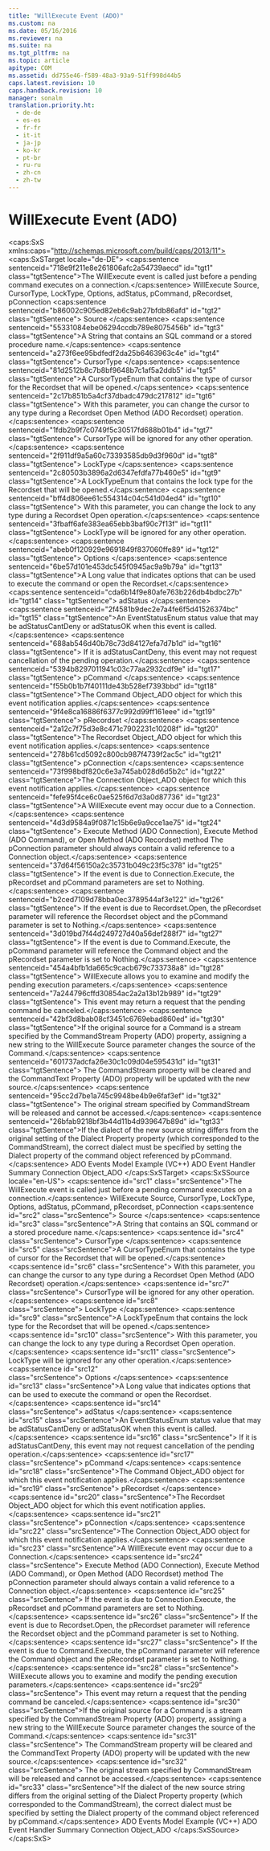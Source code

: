 ```yaml
---
title: "WillExecute Event (ADO)"
ms.custom: na
ms.date: 05/16/2016
ms.reviewer: na
ms.suite: na
ms.tgt_pltfrm: na
ms.topic: article
apitype: COM
ms.assetid: dd755e46-f589-48a3-93a9-51ff998d44b5
caps.latest.revision: 10
caps.handback.revision: 10
manager: sonalm
translation.priority.ht: 
  - de-de
  - es-es
  - fr-fr
  - it-it
  - ja-jp
  - ko-kr
  - pt-br
  - ru-ru
  - zh-cn
  - zh-tw
---
```

# WillExecute Event (ADO)
<?xml version="1.0" encoding="utf-8"?>
<caps:SxS xmlns:caps="http://schemas.microsoft.com/build/caps/2013/11">
  <caps:SxSTarget locale="de-DE">
    <developerReferenceWithSyntaxDocument xsi:schemaLocation="http://ddue.schemas.microsoft.com/authoring/2003/5 http://dduestorage.blob.core.windows.net/ddueschema/developer.xsd" xmlns="http://ddue.schemas.microsoft.com/authoring/2003/5" xmlns:xlink="http://www.w3.org/1999/xlink" xmlns:xsi="http://www.w3.org/2001/XMLSchema-instance">
      <introduction>
        <para>
          <caps:sentence sentenceid="718e9f211e8e261806afc2a54739aecd" id="tgt1" class="tgtSentence">The <legacyBold>WillExecute</legacyBold> event is called just before a pending command executes on a connection.</caps:sentence>
        </para>
      </introduction>
      <syntaxSection>
        <legacySyntax>
          <legacyBold>WillExecute Source, CursorType, LockType, Options, adStatus, pCommand, pRecordset, pConnection</legacyBold>
        </legacySyntax>
      </syntaxSection>
      <parameters>
        <content>
          <definitionTable>
            <definedTerm>
              <caps:sentence sentenceid="b86002c905ed82eb6c9ab27bfdb86afd" id="tgt2" class="tgtSentence"> <legacyItalic>Source</legacyItalic> </caps:sentence>
            </definedTerm>
            <definition>
              <para>
                <caps:sentence sentenceid="55331084ebe06294ccdb789e8075456b" id="tgt3" class="tgtSentence">A <legacyBold>String</legacyBold> that contains an SQL command or a stored procedure name.</caps:sentence>
              </para>
            </definition>
            <definedTerm>
              <caps:sentence sentenceid="a273f6ee95bdfedf2da25b6463963c4e" id="tgt4" class="tgtSentence"> <legacyItalic>CursorType</legacyItalic> </caps:sentence>
            </definedTerm>
            <definition>
              <para>
                <caps:sentence sentenceid="81d2512b8c7b8bf9648b7c1af5a2ddb5" id="tgt5" class="tgtSentence">A <link xlink:href="ffc6e245-4471-42ae-84dd-e85bddfce983">CursorTypeEnum</link> that contains the type of cursor for the <legacyBold>Recordset</legacyBold> that will be opened.</caps:sentence>
                <caps:sentence sentenceid="2c17b851b5a4cf37dbadc479dc217812" id="tgt6" class="tgtSentence"> With this parameter, you can change the cursor to any type during a <legacyBold>Recordset</legacyBold> <link xlink:href="3236749c-4b71-4235-89e2-ccdfaaa9319d">Open Method (ADO Recordset)</link> operation.</caps:sentence>
                <caps:sentence sentenceid="1fdb2b9f7c0749f5c30517fd688b01b4" id="tgt7" class="tgtSentence">
                  <legacyItalic>CursorType</legacyItalic> will be ignored for any other operation.</caps:sentence>
              </para>
            </definition>
            <definedTerm>
              <caps:sentence sentenceid="2f911df9a5a60c73393585db9d3f960d" id="tgt8" class="tgtSentence"> <legacyItalic>LockType </legacyItalic></caps:sentence>
            </definedTerm>
            <definition>
              <para>
                <caps:sentence sentenceid="2c80503b3896a2d6347efdfa77b460e5" id="tgt9" class="tgtSentence">A <link xlink:href="d2894eaf-4450-4ace-aa51-c8b875fd3010">LockTypeEnum</link> that contains the lock type for the <legacyBold>Recordset</legacyBold> that will be opened.</caps:sentence>
                <caps:sentence sentenceid="bff4d806ee61c554314c04c541d04ed4" id="tgt10" class="tgtSentence"> With this parameter, you can change the lock to any type during a <legacyBold>Recordset</legacyBold> <legacyBold>Open</legacyBold> operation.</caps:sentence>
                <caps:sentence sentenceid="3fbaff6afe383ea65ebb3baf90c7f13f" id="tgt11" class="tgtSentence">
                  <legacyItalic>LockType</legacyItalic> will be ignored for any other operation.</caps:sentence>
              </para>
            </definition>
            <definedTerm>
              <caps:sentence sentenceid="abeb0f120929e9691849f837060ffe89" id="tgt12" class="tgtSentence"> <legacyItalic>Options</legacyItalic> </caps:sentence>
            </definedTerm>
            <definition>
              <para>
                <caps:sentence sentenceid="6be57d101e453dc545f0945ac9a9b79a" id="tgt13" class="tgtSentence">A <legacyBold>Long</legacyBold> value that indicates options that can be used to execute the command or open the <legacyBold>Recordset</legacyBold>.</caps:sentence>
              </para>
            </definition>
            <definedTerm>
              <caps:sentence sentenceid="cda6b14f9e80afe763b226db4bdbc27b" id="tgt14" class="tgtSentence"> <legacyItalic>adStatus</legacyItalic> </caps:sentence>
            </definedTerm>
            <definition>
              <para>
                <caps:sentence sentenceid="2f4581b9dec2e7a4fe6f5d41526374bc" id="tgt15" class="tgtSentence">An <link xlink:href="ebfd4cda-4017-4873-9d28-38b1c7db12a8">EventStatusEnum</link> status value that may be <legacyBold>adStatusCantDeny</legacyBold> or <legacyBold>adStatusOK</legacyBold> when this event is called.</caps:sentence>
                <caps:sentence sentenceid="688ab546d40b78c73d84127efa7d7b1d" id="tgt16" class="tgtSentence"> If it is <legacyBold>adStatusCantDeny</legacyBold>, this event may not request cancellation of the pending operation.</caps:sentence>
              </para>
            </definition>
            <definedTerm>
              <caps:sentence sentenceid="5394b8297011941c03c77aa2932cdf9e" id="tgt17" class="tgtSentence"> <legacyItalic>pCommand </legacyItalic></caps:sentence>
            </definedTerm>
            <definition>
              <para>
                <caps:sentence sentenceid="f55b0b1b7f40111de43b528ef7393bbd" id="tgt18" class="tgtSentence">The <link xlink:href="a02c22fb-542d-465e-a629-30fd59dcbebf">Command Object_ADO</link> object for which this event notification applies.</caps:sentence>
              </para>
            </definition>
            <definedTerm>
              <caps:sentence sentenceid="9f4e8ca16886f6377c992d99ff161eee" id="tgt19" class="tgtSentence"> <legacyItalic>pRecordset </legacyItalic></caps:sentence>
            </definedTerm>
            <definition>
              <para>
                <caps:sentence sentenceid="2a12c7f75d3e8c471c7902231c10208f" id="tgt20" class="tgtSentence">The <link xlink:href="ede1415f-c3df-4cc5-a05b-2576b2b84b60">Recordset Object_ADO</link> object for which this event notification applies.</caps:sentence>
              </para>
            </definition>
            <definedTerm>
              <caps:sentence sentenceid="278b61cd5092c800cb987f4739f2ac5c" id="tgt21" class="tgtSentence"> <legacyItalic>pConnection </legacyItalic></caps:sentence>
            </definedTerm>
            <definition>
              <para>
                <caps:sentence sentenceid="73f998bdf820c6e3a745ab028d6d5b2c" id="tgt22" class="tgtSentence">The <link xlink:href="ef6b1824-5b12-43db-89d7-8f3d13896d4d">Connection Object_ADO</link> object for which this event notification applies.</caps:sentence>
              </para>
            </definition>
          </definitionTable>
        </content>
      </parameters>
      <languageReferenceRemarks>
        <content>
          <para>
            <caps:sentence sentenceid="fefe95f4ce6c0ae525f6d7d3a0d87736" id="tgt23" class="tgtSentence">A <legacyBold>WillExecute</legacyBold> event may occur due to a Connection.</caps:sentence>
            <caps:sentence sentenceid="4d3d9584a9f0871c15b6e9a9cce1ae75" id="tgt24" class="tgtSentence">
              <link xlink:href="03c69320-96b2-4d85-8d49-a13b13e31578">Execute Method (ADO Connection)</link>, <link xlink:href="f84a5ff3-0528-4ad7-9bea-9a15103378dd">Execute Method (ADO Command)</link>, or <link xlink:href="3236749c-4b71-4235-89e2-ccdfaaa9319d">Open Method (ADO Recordset)</link> method The <legacyItalic>pConnection</legacyItalic> parameter should always contain a valid reference to a <legacyBold>Connection</legacyBold> object.</caps:sentence>
            <caps:sentence sentenceid="37d64f56150a2c35731b049c23f5c378" id="tgt25" class="tgtSentence"> If the event is due to <legacyBold>Connection.Execute</legacyBold>, the <legacyItalic>pRecordset</legacyItalic> and <legacyItalic>pCommand</legacyItalic> parameters are set to <legacyBold>Nothing</legacyBold>.</caps:sentence>
            <caps:sentence sentenceid="b2ced7109d78bba0ec3789544af3e122" id="tgt26" class="tgtSentence"> If the event is due to <legacyBold>Recordset.Open</legacyBold>, the <legacyItalic>pRecordset</legacyItalic> parameter will reference the <legacyBold>Recordset</legacyBold> object and the <legacyItalic>pCommand</legacyItalic> parameter is set to <legacyBold>Nothing</legacyBold>.</caps:sentence>
            <caps:sentence sentenceid="3d019bd7f44d249727d40a56def288f7" id="tgt27" class="tgtSentence"> If the event is due to <legacyBold>Command.Execute</legacyBold>, the <legacyItalic>pCommand</legacyItalic> parameter will reference the <legacyBold>Command</legacyBold> object and the <legacyItalic>pRecordset</legacyItalic> parameter is set to <legacyBold>Nothing</legacyBold>.</caps:sentence>
          </para>
          <para>
            <caps:sentence sentenceid="454a4bfb1da665c9cacb679c733738a8" id="tgt28" class="tgtSentence">
              <legacyBold>WillExecute</legacyBold> allows you to examine and modify the pending execution parameters.</caps:sentence>
            <caps:sentence sentenceid="7a244796cffd30854ac2a2a13b12b989" id="tgt29" class="tgtSentence"> This event may return a request that the pending command be canceled.</caps:sentence>
          </para>
          <alert class="note">
            <para>
              <caps:sentence sentenceid="42bf3d8bab08cf3451c6769ebad860ed" id="tgt30" class="tgtSentence">If the original source for a <legacyBold>Command</legacyBold> is a stream specified by the <link xlink:href="f78f61b6-87e0-48dc-961e-83d0e20da58e">CommandStream Property (ADO)</link> property, assigning a new string to the <legacyBold>WillExecute</legacyBold> <legacyItalic>Source</legacyItalic> parameter changes the source of the <legacyBold>Command</legacyBold>.</caps:sentence>
              <caps:sentence sentenceid="601737adcfa26e30c1c09d04e595431d" id="tgt31" class="tgtSentence"> The <legacyBold>CommandStream</legacyBold> property will be cleared and the <link xlink:href="4dd7e82a-8da5-4a4e-b439-11a29286fa0e">CommandText Property (ADO)</link> property will be updated with the new source.</caps:sentence>
              <caps:sentence sentenceid="95cc2d7be1a745c9948be4b9e6faf3ef" id="tgt32" class="tgtSentence"> The original stream specified by <legacyBold>CommandStream</legacyBold> will be released and cannot be accessed.</caps:sentence>
            </para>
          </alert>
          <para>
            <caps:sentence sentenceid="26bfab9218bf3b44d11b4d939647b89d" id="tgt33" class="tgtSentence">If the dialect of the new source string differs from the original setting of the <link xlink:href="329c3a71-ba88-4009-b04f-2f52195a5957">Dialect Property</link> property (which corresponded to the <legacyBold>CommandStream</legacyBold>), the correct dialect must be specified by setting the <legacyBold>Dialect</legacyBold> property of the command object referenced by <legacyItalic>pCommand</legacyItalic>.</caps:sentence>
          </para>
        </content>
      </languageReferenceRemarks>
      <relatedTopics>
        <link xlink:href="29530153-b963-4a7c-8665-2335f1d604a8">ADO Events Model Example (VC++)</link>
        <link xlink:href="b34f4472-5e04-4a2c-ab64-38d6eca31a69">ADO Event Handler Summary</link>
        <link xlink:href="ef6b1824-5b12-43db-89d7-8f3d13896d4d">Connection Object_ADO</link>
      </relatedTopics>
    </developerReferenceWithSyntaxDocument>
  </caps:SxSTarget>
  <caps:SxSSource locale="en-US">
    <developerReferenceWithSyntaxDocument xsi:schemaLocation="http://ddue.schemas.microsoft.com/authoring/2003/5 http://dduestorage.blob.core.windows.net/ddueschema/developer.xsd" xmlns="http://ddue.schemas.microsoft.com/authoring/2003/5" xmlns:xlink="http://www.w3.org/1999/xlink" xmlns:xsi="http://www.w3.org/2001/XMLSchema-instance">
      <introduction>
        <para>
          <caps:sentence id="src1" class="srcSentence">The <legacyBold>WillExecute</legacyBold> event is called just before a pending command executes on a connection.</caps:sentence>
        </para>
      </introduction>
      <syntaxSection>
        <legacySyntax>
          <legacyBold>WillExecute Source, CursorType, LockType, Options, adStatus, pCommand, pRecordset, pConnection</legacyBold>
        </legacySyntax>
      </syntaxSection>
      <parameters>
        <content>
          <definitionTable>
            <definedTerm>
              <caps:sentence id="src2" class="srcSentence"> <legacyItalic>Source</legacyItalic> </caps:sentence>
            </definedTerm>
            <definition>
              <para>
                <caps:sentence id="src3" class="srcSentence">A <legacyBold>String</legacyBold> that contains an SQL command or a stored procedure name.</caps:sentence>
              </para>
            </definition>
            <definedTerm>
              <caps:sentence id="src4" class="srcSentence"> <legacyItalic>CursorType</legacyItalic> </caps:sentence>
            </definedTerm>
            <definition>
              <para>
                <caps:sentence id="src5" class="srcSentence">A <link xlink:href="ffc6e245-4471-42ae-84dd-e85bddfce983">CursorTypeEnum</link> that contains the type of cursor for the <legacyBold>Recordset</legacyBold> that will be opened.</caps:sentence>
                <caps:sentence id="src6" class="srcSentence"> With this parameter, you can change the cursor to any type during a <legacyBold>Recordset</legacyBold> <link xlink:href="3236749c-4b71-4235-89e2-ccdfaaa9319d">Open Method (ADO Recordset)</link> operation.</caps:sentence>
                <caps:sentence id="src7" class="srcSentence">
                  <legacyItalic>CursorType</legacyItalic> will be ignored for any other operation.</caps:sentence>
              </para>
            </definition>
            <definedTerm>
              <caps:sentence id="src8" class="srcSentence"> <legacyItalic>LockType </legacyItalic></caps:sentence>
            </definedTerm>
            <definition>
              <para>
                <caps:sentence id="src9" class="srcSentence">A <link xlink:href="d2894eaf-4450-4ace-aa51-c8b875fd3010">LockTypeEnum</link> that contains the lock type for the <legacyBold>Recordset</legacyBold> that will be opened.</caps:sentence>
                <caps:sentence id="src10" class="srcSentence"> With this parameter, you can change the lock to any type during a <legacyBold>Recordset</legacyBold> <legacyBold>Open</legacyBold> operation.</caps:sentence>
                <caps:sentence id="src11" class="srcSentence">
                  <legacyItalic>LockType</legacyItalic> will be ignored for any other operation.</caps:sentence>
              </para>
            </definition>
            <definedTerm>
              <caps:sentence id="src12" class="srcSentence"> <legacyItalic>Options</legacyItalic> </caps:sentence>
            </definedTerm>
            <definition>
              <para>
                <caps:sentence id="src13" class="srcSentence">A <legacyBold>Long</legacyBold> value that indicates options that can be used to execute the command or open the <legacyBold>Recordset</legacyBold>.</caps:sentence>
              </para>
            </definition>
            <definedTerm>
              <caps:sentence id="src14" class="srcSentence"> <legacyItalic>adStatus</legacyItalic> </caps:sentence>
            </definedTerm>
            <definition>
              <para>
                <caps:sentence id="src15" class="srcSentence">An <link xlink:href="ebfd4cda-4017-4873-9d28-38b1c7db12a8">EventStatusEnum</link> status value that may be <legacyBold>adStatusCantDeny</legacyBold> or <legacyBold>adStatusOK</legacyBold> when this event is called.</caps:sentence>
                <caps:sentence id="src16" class="srcSentence"> If it is <legacyBold>adStatusCantDeny</legacyBold>, this event may not request cancellation of the pending operation.</caps:sentence>
              </para>
            </definition>
            <definedTerm>
              <caps:sentence id="src17" class="srcSentence"> <legacyItalic>pCommand </legacyItalic></caps:sentence>
            </definedTerm>
            <definition>
              <para>
                <caps:sentence id="src18" class="srcSentence">The <link xlink:href="a02c22fb-542d-465e-a629-30fd59dcbebf">Command Object_ADO</link> object for which this event notification applies.</caps:sentence>
              </para>
            </definition>
            <definedTerm>
              <caps:sentence id="src19" class="srcSentence"> <legacyItalic>pRecordset </legacyItalic></caps:sentence>
            </definedTerm>
            <definition>
              <para>
                <caps:sentence id="src20" class="srcSentence">The <link xlink:href="ede1415f-c3df-4cc5-a05b-2576b2b84b60">Recordset Object_ADO</link> object for which this event notification applies.</caps:sentence>
              </para>
            </definition>
            <definedTerm>
              <caps:sentence id="src21" class="srcSentence"> <legacyItalic>pConnection </legacyItalic></caps:sentence>
            </definedTerm>
            <definition>
              <para>
                <caps:sentence id="src22" class="srcSentence">The <link xlink:href="ef6b1824-5b12-43db-89d7-8f3d13896d4d">Connection Object_ADO</link> object for which this event notification applies.</caps:sentence>
              </para>
            </definition>
          </definitionTable>
        </content>
      </parameters>
      <languageReferenceRemarks>
        <content>
          <para>
            <caps:sentence id="src23" class="srcSentence">A <legacyBold>WillExecute</legacyBold> event may occur due to a Connection.</caps:sentence>
            <caps:sentence id="src24" class="srcSentence">
              <link xlink:href="03c69320-96b2-4d85-8d49-a13b13e31578">Execute Method (ADO Connection)</link>, <link xlink:href="f84a5ff3-0528-4ad7-9bea-9a15103378dd">Execute Method (ADO Command)</link>, or <link xlink:href="3236749c-4b71-4235-89e2-ccdfaaa9319d">Open Method (ADO Recordset)</link> method The <legacyItalic>pConnection</legacyItalic> parameter should always contain a valid reference to a <legacyBold>Connection</legacyBold> object.</caps:sentence>
            <caps:sentence id="src25" class="srcSentence"> If the event is due to <legacyBold>Connection.Execute</legacyBold>, the <legacyItalic>pRecordset</legacyItalic> and <legacyItalic>pCommand</legacyItalic> parameters are set to <legacyBold>Nothing</legacyBold>.</caps:sentence>
            <caps:sentence id="src26" class="srcSentence"> If the event is due to <legacyBold>Recordset.Open</legacyBold>, the <legacyItalic>pRecordset</legacyItalic> parameter will reference the <legacyBold>Recordset</legacyBold> object and the <legacyItalic>pCommand</legacyItalic> parameter is set to <legacyBold>Nothing</legacyBold>.</caps:sentence>
            <caps:sentence id="src27" class="srcSentence"> If the event is due to <legacyBold>Command.Execute</legacyBold>, the <legacyItalic>pCommand</legacyItalic> parameter will reference the <legacyBold>Command</legacyBold> object and the <legacyItalic>pRecordset</legacyItalic> parameter is set to <legacyBold>Nothing</legacyBold>.</caps:sentence>
          </para>
          <para>
            <caps:sentence id="src28" class="srcSentence">
              <legacyBold>WillExecute</legacyBold> allows you to examine and modify the pending execution parameters.</caps:sentence>
            <caps:sentence id="src29" class="srcSentence"> This event may return a request that the pending command be canceled.</caps:sentence>
          </para>
          <alert class="note">
            <para>
              <caps:sentence id="src30" class="srcSentence">If the original source for a <legacyBold>Command</legacyBold> is a stream specified by the <link xlink:href="f78f61b6-87e0-48dc-961e-83d0e20da58e">CommandStream Property (ADO)</link> property, assigning a new string to the <legacyBold>WillExecute</legacyBold> <legacyItalic>Source</legacyItalic> parameter changes the source of the <legacyBold>Command</legacyBold>.</caps:sentence>
              <caps:sentence id="src31" class="srcSentence"> The <legacyBold>CommandStream</legacyBold> property will be cleared and the <link xlink:href="4dd7e82a-8da5-4a4e-b439-11a29286fa0e">CommandText Property (ADO)</link> property will be updated with the new source.</caps:sentence>
              <caps:sentence id="src32" class="srcSentence"> The original stream specified by <legacyBold>CommandStream</legacyBold> will be released and cannot be accessed.</caps:sentence>
            </para>
          </alert>
          <para>
            <caps:sentence id="src33" class="srcSentence">If the dialect of the new source string differs from the original setting of the <link xlink:href="329c3a71-ba88-4009-b04f-2f52195a5957">Dialect Property</link> property (which corresponded to the <legacyBold>CommandStream</legacyBold>), the correct dialect must be specified by setting the <legacyBold>Dialect</legacyBold> property of the command object referenced by <legacyItalic>pCommand</legacyItalic>.</caps:sentence>
          </para>
        </content>
      </languageReferenceRemarks>
      <relatedTopics>
        <link xlink:href="29530153-b963-4a7c-8665-2335f1d604a8">ADO Events Model Example (VC++)</link>
        <link xlink:href="b34f4472-5e04-4a2c-ab64-38d6eca31a69">ADO Event Handler Summary</link>
        <link xlink:href="ef6b1824-5b12-43db-89d7-8f3d13896d4d">Connection Object_ADO</link>
      </relatedTopics>
    </developerReferenceWithSyntaxDocument>
  </caps:SxSSource>
</caps:SxS>